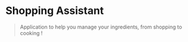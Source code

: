 # Shopping Assistant

> Application to help you manage your ingredients, from shopping to cooking !
